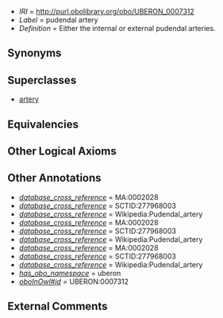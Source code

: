  * *IRI* = http://purl.obolibrary.org/obo/UBERON_0007312
 * *Label* = pudendal artery
 * *Definition* = Either the internal or external pudendal arteries.

## Synonyms


## Superclasses

 * [artery](../../UBERON/37/UBERON_0001637.md)

## Equivalencies


## Other Logical Axioms


## Other Annotations

 * *[database_cross_reference](../../ef/oboInOwl#hasDbXref.md)* = MA:0002028
 * *[database_cross_reference](../../ef/oboInOwl#hasDbXref.md)* = SCTID:277968003
 * *[database_cross_reference](../../ef/oboInOwl#hasDbXref.md)* = Wikipedia:Pudendal_artery
 * *[database_cross_reference](../../ef/oboInOwl#hasDbXref.md)* = MA:0002028
 * *[database_cross_reference](../../ef/oboInOwl#hasDbXref.md)* = SCTID:277968003
 * *[database_cross_reference](../../ef/oboInOwl#hasDbXref.md)* = Wikipedia:Pudendal_artery
 * *[database_cross_reference](../../ef/oboInOwl#hasDbXref.md)* = MA:0002028
 * *[database_cross_reference](../../ef/oboInOwl#hasDbXref.md)* = SCTID:277968003
 * *[database_cross_reference](../../ef/oboInOwl#hasDbXref.md)* = Wikipedia:Pudendal_artery
 * *[has_obo_namespace](../../ce/oboInOwl#hasOBONamespace.md)* = uberon
 * *[oboInOwl#id](../../id/oboInOwl#id.md)* = UBERON:0007312

## External Comments

